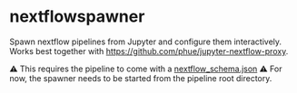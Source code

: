 # nextflowspawner

Spawn nextflow pipelines from Jupyter and configure them interactively.
Works best together with https://github.com/phue/jupyter-nextflow-proxy.

:warning: This requires the pipeline to come with a [nextflow_schema.json](https://nextflow-io.github.io/nf-validation/latest/nextflow_schema/nextflow_schema_specification/)
:warning: For now, the spawner needs to be started from the pipeline root directory.